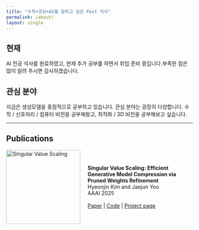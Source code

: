 ```yaml
---
title: "수학+코딩+AI를 잘하고 싶은 Post 석사"
permalink: /about/
layout: single
---
```



## 현재

AI 전공 석사를 완료하였고, 현재 추가 공부를 하면서 취업 준비 중입니다.부족한 점은 많이 알려 주시면 감사하겠습니다.

## 관심 분야

지금은 생성모델을 중점적으로 공부하고 있습니다. 관심 분야는 굉장히 다양합니다. 수학 / 신호처리 / 컴퓨터 비전을 공부해왔고, 최적화 / 3D 비전을 공부해보고 싶습니다.

---

## Publications

<div style="display: flex; align-items: center;">
  <img src="/assets/publications/AAAI25-SVS/homepage_teaser.gif" alt="Singular Value Scaling" style="width: 200px; margin-right: 20px;">

  <div>
    <b>Singular Value Scaling: Efficient Generative Model Compression via Pruned Weights Refinement</b><br>
    Hyeonjin Kim and Jaejun Yoo<br>
    AAAI 2025 <br><br>
    <a href="https://arxiv.org/abs/2412.17387">Paper</a> | <a href="https://github.com/hjinnkim/Singular-Value-Scaling">Code</a> | <a href="https://hjinnkim.github.io/SVS_site/">Project page</a>
  </div>
</div>